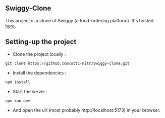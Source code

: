 ## Swiggy-Clone

This project is a clone of Swiggy (a food-ordering platform).
It's hosted [here](https://swiggy-clone-psi.vercel.app/).

## Setting-up the project

- Clone the project locally :

```
git clone https://github.com/wttc-nitr/Swiggy-clone.git
```

- Install the dependencies :

```
npm install
```

- Start the server :

```
npm run dev
```

- And open the url (most probably http://localhost:5173) in your browser.
